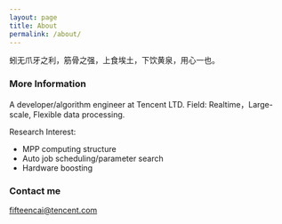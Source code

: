 ```yaml
---
layout: page
title: About
permalink: /about/
---
```


蚓无爪牙之利，筋骨之强，上食埃土，下饮黄泉，用心一也。

### More Information

A developer/algorithm engineer at Tencent LTD. 
Field: Realtime，Large-scale, Flexible data processing. 

Research Interest: 
- MPP computing structure
- Auto job scheduling/parameter search
- Hardware boosting

### Contact me

[fifteencai@tencent.com](mailto:fifteencai@tencent.com)
